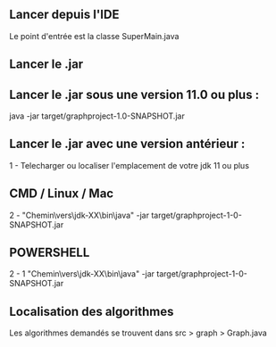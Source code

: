 ## Lancer depuis l'IDE
Le point d'entrée est la classe SuperMain.java


## Lancer le .jar
## Lancer le .jar sous une version 11.0 ou plus : 

java -jar target/graphproject-1.0-SNAPSHOT.jar

## Lancer le .jar avec une version antérieur :
1 - Telecharger ou localiser l'emplacement de votre jdk 11 ou plus

## CMD / Linux / Mac
2 - "Chemin\vers\jdk-XX\bin\java" -jar target/graphproject-1-0-SNAPSHOT.jar

## POWERSHELL 
2 - 1 "Chemin\vers\jdk-XX\bin\java" -jar target/graphproject-1-0-SNAPSHOT.jar 

## Localisation des algorithmes

Les algorithmes demandés se trouvent dans src > graph > Graph.java
